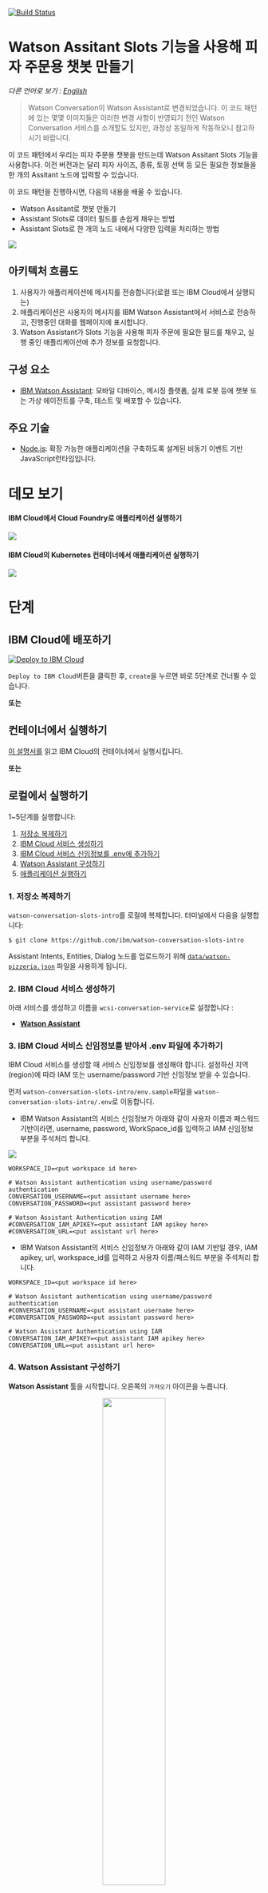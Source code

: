 [![Build Status](https://travis-ci.org/IBM/watson-conversation-slots-intro.svg?branch=master)](https://travis-ci.org/IBM/watson-conversation-slots-intro)

# Watson Assitant Slots 기능을 사용해 피자 주문용 챗봇 만들기

*다른 언어로 보기 : [English](README.md)*

> Watson Conversation이 Watson Assistant로 변경되었습니다. 이 코드 패턴에 있는 몇몇 이미지들은 이러한 변경 사항이 반영되기 전인 Watson Conversation 서비스를 소개할도 있지만, 과정상 동일하게 작동하오니 참고하시기 바랍니다.

이 코드 패턴에서 우리는 피자 주문용 챗봇을 만드는데 Watson Assitant Slots 기능을 사용합니다. 이전 버전과는 달리 피자 사이즈, 종류, 토핑 선택 등 모든 필요한 정보들을 한 개의 Assitant 노드에 입력할 수 있습니다.

이 코드 패턴을 진행하시면, 다음의 내용을 배울 수 있습니다.

* Watson Assitant로 챗봇 만들기
* Assistant Slots로 데이터 필드를 손쉽게 채우는 방법
* Assistant Slots로 한 개의 노드 내에서 다양한 입력을 처리하는 방법

![](doc/source/images/architecture.png)

## 아키텍처 흐름도

1. 사용자가 애플리케이션에 메시지를 전송합니다(로컬 또는 IBM Cloud에서 실행되는)
2. 애플리케이션은 사용자의 메시지를 IBM Watson Assistant에서 서비스로 전송하고, 진행중인 대화를 웹페이지에 표시합니다.
3. Watson Assistant가 Slots 기능을 사용해 피자 주문에 필요한 필드를 채우고, 실행 중인 애플리케이션에 추가 정보를 요청합니다.

## 구성 요소

* [IBM Watson Assistant](https://www.ibm.com/watson/developercloud/conversation.html): 모바일 디바이스, 메시징 플랫폼, 실제 로봇 등에 챗봇 또는 가상 에이전트를 구축, 테스트 및 배포할 수 있습니다.

## 주요 기술
* [Node.js](https://nodejs.org/): 확장 가능한 애플리케이션을 구축하도록 설계된 비동기 이벤트 기반 JavaScript런타임입니다.

# 데모 보기

#### IBM Cloud에서 Cloud Foundry로 애플리케이션 실행하기

[![](http://img.youtube.com/vi/6QlAnqSiWvo/0.jpg)](https://youtu.be/6QlAnqSiWvo)

#### IBM Cloud의 Kubernetes 컨테이너에서 애플리케이션 실행하기

[![](https://i.ytimg.com/vi/G-rESweRG84/0.jpg)](https://youtu.be/G-rESweRG84)

# 단계

## IBM Cloud에 배포하기

[![Deploy to IBM Cloud](https://bluemix.net/deploy/button.png)](https://bluemix.net/deploy?repository=https://github.com/IBM/watson-conversation-slots-intro)

``Deploy to IBM Cloud``버튼을 클릭한 후, ``create``을 누르면 바로 5단계로 건너뛸 수 있습니다.

**또는**

## 컨테이너에서 실행하기

[이 설명서를](doc/source/Container.md) 읽고 IBM Cloud의 컨테이너에서 실행시킵니다.

 **또는**

## 로컬에서 실행하기
 1~5단계를 실행합니다:

1. [저장소 복제하기](#1-저장소-복제하기)
2. [IBM Cloud 서비스 생성하기](#2-ibm-cloud-서비스-생성하기)
3. [IBM Cloud 서비스 신임정보를 .env에 추가하기](#3-ibm-cloud-서비스-신임정보를-받아서-env-파일에-추가하기)
4. [Watson Assistant 구성하기](#4-watson-assistant-구성하기)
5. [애플리케이션 실행하기](#5-애플리케이션-실행하기)

### 1. 저장소 복제하기

`watson-conversation-slots-intro`를 로컬에 복제합니다. 터미널에서 다음을 실행합니다:

  `$ git clone https://github.com/ibm/watson-conversation-slots-intro`

Assistant Intents, Entities, Dialog 노드를 업로드하기 위해 [`data/watson-pizzeria.json`](data/watson-pizzeria.json) 파일을 사용하게 됩니다.

### 2. IBM Cloud 서비스 생성하기

아래 서비스를 생성하고 이름을 `wcsi-conversation-service`로 설정합니다 :

  * [**Watson Assistant**](https://console.ng.bluemix.net/catalog/services/conversation)

### 3. IBM Cloud 서비스 신임정보를 받아서 .env 파일에 추가하기

IBM Cloud 서비스를 생성할 때 서비스 신임정보를 생성해야 합니다. 설정하신 지역(region)에 따라 IAM 또는 username/password 기반 신임정보 받을 수 있습니다.

먼저 `watson-conversation-slots-intro/env.sample`파일을 `watson-conversation-slots-intro/.env`로 이동합니다.

* IBM Watson Assistant의 서비스 신임정보가 아래와 같이 사용자 이름과 패스워드 기반이라면, username, password, WorkSpace_id를 입력하고 IAM 신임정보 부분을 주석처리 합니다.

![](doc/source/images/WatsonCred1.png)

``` 
WORKSPACE_ID=<put workspace id here>

# Watson Assistant authentication using username/password authentication
CONVERSATION_USERNAME=<put assistant username here>
CONVERSATION_PASSWORD=<put assistant password here>

# Watson Assistant Authentication using IAM
#CONVERSATION_IAM_APIKEY=<put assistant IAM apikey here>
#CONVERSATION_URL=<put assistant url here>
```
* IBM Watson Assistant의 서비스 신임정보가 아래와 같이 IAM 기반일 경우, IAM apikey, url, workspace_id를 입력하고 사용자 이름/패스워드 부분을 주석처리 합니다.

```
WORKSPACE_ID=<put workspace id here>

# Watson Assistant authentication using username/password authentication
#CONVERSATION_USERNAME=<put assistant username here>
#CONVERSATION_PASSWORD=<put assistant password here>

# Watson Assistant Authentication using IAM
CONVERSATION_IAM_APIKEY=<put assistant IAM apikey here>
CONVERSATION_URL=<put assistant url here>
```

### 4. Watson Assistant 구성하기

**Watson Assistant** 툴을 시작합니다. 오른쪽의 `가져오기` 아이콘을 누릅니다.

<p align="center">
  <img width="50%" height="50%" src="doc/source/images/import_conversation_workspace.png">
</p>

[`data/watson-pizzeria.json`](data/watson-pizzeria.json)의 로컬버전을 찾아 `가져오기`를 클릭합니다. 새 워크스페이스의 콘텍스트 메뉴를 클릭하여 `Workspace_ID`를 찾아 `View details`를 누릅니다.

<p align="center">
  <img src="doc/source/images/open_conversation_menu.png">
</p>

이 `Workspace ID`를 `.env file에 WORKSPACE_ID`로 넣습니다.

### 5. 애플리케이션 실행하기

#### Deploy to IBM Cloud를 사용한 경우

``Deploy to IBM Cloud``를 사용한 경우, 자동으로 설치됩니다.

#### 로컬에서 앱을 실행한 경우

```
$ npm install
$ npm start
```

# Assistant Slots 디스커션

Slots의 장점은 Watson Assistant Dialog에서 논리를 구현하는데 필요한 노드 수를 줄인다는 것에 있습니다. 다음은 이전의 방법을 사용한 대화입니다:

![](doc/source/images/pizzaOldWay.png)

그리고 아래는 Slots를 사용한 대화입니다. 모든 논리가 하나의 노드에 배치되지요!

![](doc/source/images/pizzaNewWay.png)

대화상자를 열면 다음을 확인할 수 있습니다:

![](doc/source/images/pizzaDialogBegin.png)

각 slot은 ``pizza_size``, ``pizza_type``, ``pizza_topings``등 챗봇에 넣어야할 필드를 나타냅니다. 필드가 표시되지 않으면 모든 연관변수(``$pizza_size``, ``$pizza_type`` 등)가 입력될 때까지 사용자는 다시 위에서부터 시작하게 됩니다.


기능을 추가하려면 구성 아이콘 ![icon](doc/source/images/pizzaGearIcon.png) 을 클릭합니다.

![](doc/source/images/pizzaConfig3pizza_toppingsTop.png)

이 slot이 채워지면 response를 추가할 수 있습니다. 로직은 토핑이 하나 추가될 때 사용됩니다.

![](doc/source/images/pizzaConfig3Pizza_toppingsMid1ingredient.png)

또는 토핑이 하나 이상 추가된 경우 :

![](doc/source/images/pizzaConfig3Pizza_toppingsMidBotGreater1.png)

"토핑을 더 추가하시겠습니까?"라는 질문에 대한 예/아니오 대답을 제출하기위해 로직을 하나 더 추가합니다:

![](doc/source/images/pizzaConfig3NewNotFoundconfirm.png)

json을 바로 편집하기위해 동그라미 3개 ![icon](doc/source/images/pizza3circles.png) 아이콘을 클릭합니다:

![](doc/source/images/pizzaConfig3NotFoundJson.png)

여기서 이 slot을 채우면 루프를 끝내도록 Context {"pizza_topings"}필드에 빈 값을 설정했습니다.

마지막으로 slot이 모두 채워지면 response를 추가합니다.

![](doc/source/images/pizzaOrderFinish1.png)

먼저 어레이가 size>0임을 감지하고 "pizza_topings"가 있는 경우를 살펴보겠습니다. 여기서는 먼저 선택사항인 "pizza_place"slot이 채워진 경우를 처리한 후, 그렇지 않은 경우를 처리합니다.

![](doc/source/images/pizzaOrderFinish2.png)

마지막으로 사용자가 프롬프트에 응답하지 않는 경우 핸들러를 추가합니다. "help"와 "reset"인텐트를 다루고 있습니다.

![](doc/source/images/pizzaHandleHelp.png)

![](doc/source/images/pizzaHandlerReset.png)

reset을 처리할 때 json을 직접 편집합니다. 다시 시작하려면 모든 필드를 null로 설정합니다.

# Assistant 예제

이제 대화 예제와 이에 연관된 json을 살펴보겠습니다. 'Watson Pizzaria'가 실행되고 있는 상태에서 대화를 시작합니다. 챗봇에게 라지사이즈 피자를 주문하겠다고 말해봅니다:

![](doc/source/images/pizzaEX1orderLarge.png)

'User Input'은 "input"{"text"} 필드를 표시할 뿐만 아니라 내부 상태를 트래킹하는데 주로 사용되는 "context"필드도 표시합니다. `Watson Understands`를 찾아 화면을 스크롤하셔서 `intents`를 찾아보세요 :

![](doc/source/images/pizzaEX2WatsonUnderstandsOrderSize.png)

"주문"에 대한 인텐트가 감지되었습니다. "pizza_size" 엔티티가 슬롯에 채워졌습니다.
아직 "pizza_type"와 "pizza_toppings" slot이 남아있어 사용자에게 항목을 입력하라는 메시지가 뜨게 됩니다.

![](doc/source/images/pizzaEX3fillSlots.png)

이제 모든 slot이 채워졌습니다.

![](doc/source/images/pizzaEX4slotsFilled.png)

만약 고객이 'Watson Pizzaria' 가게에서 피자를 먹고싶다고 말한다면 어떻게 될까요? "pizza_place"는 선택사항이라서 사용자에게 메시지가 표시되지 않고, 필수 slot이 채워지면 "피자 주문" 대화상자 노드를 종료하게 됩니다. 사용자는 먼저 선택사항인 slot을 채워야 합니다. reset을 입력해 다시 시작하고 "to eat there..."문구를 추가한 후 테스트합니다.

![](doc/source/images/pizzaEX5eatThere.png)


# 문제 해결

* 클라우드 파운드리 `cf push`를 이용한 배포는 :

``FAILED
Could not find service <Watson_service> to bind to <IBM_Cloud_application>``

만약 서비스 이름이 `wcsi-conversation-service`라면 실행됩니다.
만약 `cf push`를 이용한다면 `manifest.yml`목록에 있는 서비스를 bind하려 할 것입니다.

이 작업을 수행하는 방법은 두 가지가 있습니다:

* manifest에 있는 이름과 일치하도록 IBM Cloud 서비스의 이름을 변경
* IBM Cloud 서비스의 이름과 일치하도록 manifest의 이름을 변경

>NOTE: `Deploy to IBM Cloud` 버튼은 서비스를 올바른 이름으로 즉시 생성해 이 문제를 해결합니다.

# 라이센스

[Apache 2.0](LICENSE)

# 관련 링크

* [유튜브 데모보기](https://youtu.be/6QlAnqSiWvo)
* [IBM Watson Assistant Docs](https://console.bluemix.net/docs/services/conversation/dialog-build.html#dialog-build)
* [IBM Watson Assistant Slots 관련한 코드 패턴 블로그](https://developer.ibm.com/code/2017/09/19/managing-resources-efficiently-watson-conversation-slots/)

# 더 알아보기

* **AI 코드 패턴**: 이 코드 패턴이 도움이 되셨나요? 다른 [AI 코드패턴](https://developer.ibm.com/code/technologies/artificial-intelligence/)도 확인해보세요.
* **AI 및 데이터 코드패턴 Playlist**: 다른 코드 패턴 영상과 함께 [플레이리스트](https://www.youtube.com/playlist?list=PLzUbsvIyrNfknNewObx5N7uGZ5FKH0Fde)를 즐겨찾기하세요.
* **With Watson**: Watson에 대해 더 알아보고 싶다면? [Join the With Watson program](https://www.ibm.com/watson/with-watson/)에서 리소스를 확인해보세요.
* **Kubernetes on IBM Cloud**: [Kubernetes and Docker on IBM Cloud](https://www.ibm.com/cloud-computing/bluemix/containers)도 이용해보세요.
